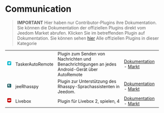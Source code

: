 
# Communication


>**IMPORTANT**
>Hier haben nur Contributor-Plugins ihre Dokumentation. Sie können die Dokumentation der offiziellen Plugins direkt vom Jeedom Market abrufen. Klicken Sie im betreffenden Plugin auf Dokumentation.
>Sie können sehen [hier](https://market.jeedom.com/index.php?v=d&p=market&type=plugin&categorie=communication) Alle offiziellen Plugins in dieser Kategorie


| | | | |
|--- | --- | --- | ---|
|<img src="TaskerAutoRemote/TaskerAutoRemote_icon.png" class="pluginLogo" width="100" />|TaskerAutoRemote|Plugin zum Senden von Nachrichten und Benachrichtigungen an jedes Android-Gerät über AutoRemote|[Dokumentation](https://agp42.github.io/Jeedom-TaskerAutoremote/fr_FR) - [Markt](https://market.jeedom.com/index.php?v=d&p=market_display&id=3795)|
|<img src="jeerhasspy/jeerhasspy_icon.png" class="pluginLogo" width="100" />|jeeRhasspy|Plugin zur Unterstützung des Rhasspy-Sprachassistenten in Jeedom.|[Dokumentation](https://kiboost.github.io/jeedom_docs/plugins/jeerhasspy/de_DE/) - [Markt](https://market.jeedom.com/index.php?v=d&p=market_display&id=3869)|
|<img src="livebox/livebox_icon.png" class="pluginLogo" width="100" />|Livebox|Plugin für Livebox 2, spielen, 4|[Dokumentation](https://jmvedrine.github.io/plugin-livebox/de_DE/) - [Markt](https://market.jeedom.com/index.php?v=d&p=market_display&id=1076)|
